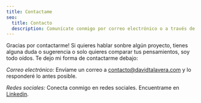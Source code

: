 ```yaml
---
title: Contactame 
seo:
  title: Contacto
  description: Comunícate conmigo por correo electrónico o a través de mis redes sociales.
---
```


Gracias por contactarme! Si quieres hablar sonbre algún proyecto, tienes alguna duda o sugerencia o solo quieres comparar tus pensamientos, soy todo oídos. Te dejo mi forma de contactarme debajo:

_Correo electrónico:_
Envíame un correo a  [contacto@davidtalavera.com](mailto:contacto@davidtalavera.com) y lo responderé lo antes posible.

_Redes sociales:_
Conecta conmigo en redes sociales. Encuentrame en [Linkedin](https://www.linkedin.com/in/davidtalaveratorres/).
